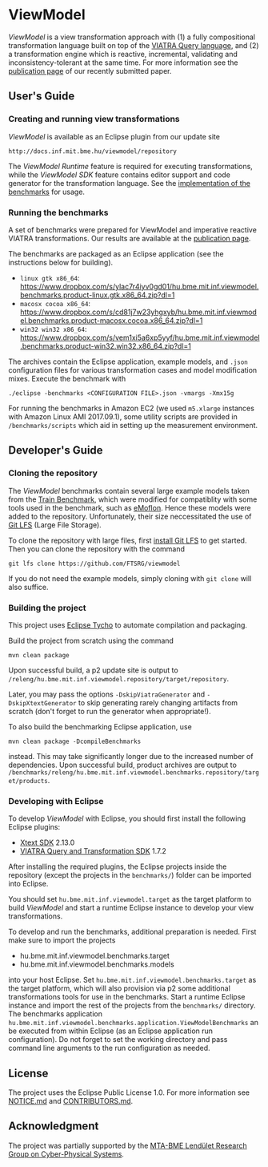 # ViewModel

*ViewModel* is a view transformation approach with (1) a fully compositional transformation language built on top of the [VIATRA Query language](https://www.eclipse.org/viatra/documentation/query-language.html), and (2) a transformation engine which is reactive, incremental, validating and inconsistency-tolerant at the same time. For more information see the [publication page](https://github.com/FTSRG/publication-pages/wiki/Incremental-View-Model-Synchronization-Using-Partial-Models) of our recently submitted paper.

## User's Guide

### Creating and running view transformations

*ViewModel* is available as an Eclipse plugin from our update site

    http://docs.inf.mit.bme.hu/viewmodel/repository

The *ViewModel Runtime* feature is required for executing transformations, while the *ViewModel SDK* feature contains editor support and code generator for the transformation language. See the [implementation of the benchmarks](https://github.com/FTSRG/viewmodel/tree/master/benchmarks/plugins/hu.bme.mit.inf.viewmodel.benchmarks.viewmodel/src/hu/bme/mit/inf/viewmodel/benchmarks/viewmodel) for usage.

### Running the benchmarks

A set of benchmarks were prepared for ViewModel and imperative reactive VIATRA transformations. Our results are available at the [publication page](https://github.com/FTSRG/publication-pages/wiki/Incremental-View-Model-Synchronization-Using-Partial-Models).

The benchmarks are packaged as an Eclipse application (see the instructions below for building).

  * `linux gtk x86_64`: https://www.dropbox.com/s/ylac7r4iyv0gd01/hu.bme.mit.inf.viewmodel.benchmarks.product-linux.gtk.x86_64.zip?dl=1
  * `macosx cocoa x86_64`: https://www.dropbox.com/s/cd81j7w23yhgxyb/hu.bme.mit.inf.viewmodel.benchmarks.product-macosx.cocoa.x86_64.zip?dl=1
  * `win32 win32 x86_64`: https://www.dropbox.com/s/vem1xi5a6xp5yyf/hu.bme.mit.inf.viewmodel.benchmarks.product-win32.win32.x86_64.zip?dl=1

The archives contain the Eclipse application, example models, and `.json` configuration files for various transformation cases and model modification mixes. Execute the benchmark with

    ./eclipse -benchmarks <CONFIGURATION FILE>.json -vmargs -Xmx15g

For running the benchmarks in Amazon EC2 (we used `m5.xlarge` instances with Amazon Linux AMI 2017.09.1), some utility scripts are provided in `/benchmarks/scripts` which aid in setting up the measurement environment.

## Developer's Guide

### Cloning the repository

The *ViewModel* benchmarks contain several large example models taken from the [Train Benchmark](https://github.com/FTSRG/trainbenchmark), which were modified for compatiblity with some tools used in the benchmark, such as [eMoflon](https://emoflon.org/). Hence these models were added to the repository. Unfortunately, their size neccessitated the use of [Git LFS](https://git-lfs.github.com/) (Large File Storage).

To clone the repository with large files, first [install Git LFS](https://git-lfs.github.com/) to get started. Then you can clone the repository with the command

    git lfs clone https://github.com/FTSRG/viewmodel

If you do not need the example models, simply cloning with `git clone` will also suffice.

### Building the project

This project uses [Eclipse Tycho](https://www.eclipse.org/tycho/) to automate compilation and packaging.

Build the project from scratch using the command

    mvn clean package

Upon successful build, a p2 update site is output to `/releng/hu.bme.mit.inf.viewmodel.repository/target/repository`.

Later, you may pass the options `-DskipViatraGenerator` and `-DskipXtextGenerator` to skip generating rarely changing artifacts from scratch (don't forget to run the generator when appropriate!).

To also build the benchmarking Eclipse application, use

    mvn clean package -DcompileBenchmarks

instead. This may take significantly longer due to the increased number of dependencies. Upon successful build, product archives are output to `/benchmarks/releng/hu.bme.mit.inf.viewmodel.benchmarks.repository/target/products`.

### Developing with Eclipse

To develop *ViewModel* with Eclipse, you should first install the following Eclipse plugins:

  * [Xtext SDK](https://www.eclipse.org/Xtext/download.html) 2.13.0
  * [VIATRA Query and Transformation SDK](https://www.eclipse.org/viatra/downloads.html) 1.7.2

After installing the required plugins, the Eclipse projects inside the repository (except the projects in the `benchmarks/`) folder can be imported into Eclipse.

You should set `hu.bme.mit.inf.viewmodel.target` as the target platform to build *ViewModel* and start a runtime Eclipse instance to develop your view transformations.

To develop and run the benchmarks, additional preparation is needed. First make sure to import the projects

  * hu.bme.mit.inf.viewmodel.benchmarks.target
  * hu.bme.mit.inf.viewmodel.benchmarks.models

into your host Eclipse. Set `hu.bme.mit.inf.viewmodel.benchmarks.target` as the target platform, which will also provision via p2 some additional transformations tools for use in the benchmarks. Start a runtime Eclipse instance and import the rest of the projects from the `benchmarks/` directory. The benchmarks application `hu.bme.mit.inf.viewmodel.benchmarks.application.ViewModelBenchmarks` an be executed from within Eclipse (as an Eclipse application run configuration). Do not forget to set the working directory and pass command line arguments to the run configuration as needed.

## License

The project uses the Eclipse Public License 1.0. For more information see [NOTICE.md](https://github.com/FTSRG/viewmodel/blob/master/NOTICE.md) and [CONTRIBUTORS.md](https://github.com/FTSRG/viewmodel/blob/master/CONTRIBUTORS.md).

## Acknowledgment

The project was partially supported by the [MTA-BME Lendület Research Group on Cyber-Physical Systems](http://lendulet.inf.mit.bme.hu/).
